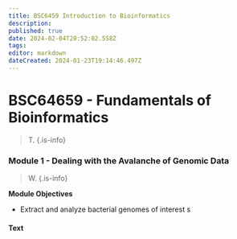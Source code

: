 ```yaml
---
title: BSC6459 Introduction to Bioinformatics
description: 
published: true
date: 2024-02-04T20:52:02.558Z
tags: 
editor: markdown
dateCreated: 2024-01-23T19:14:46.497Z
---
```


# BSC64659 - Fundamentals of Bioinformatics
> T.
{.is-info}

### Module 1 - Dealing with the Avalanche of Genomic Data
> W.
{.is-info}

**Module Objectives**
- Extract and analyze bacterial genomes of interest 
s

#### Text
